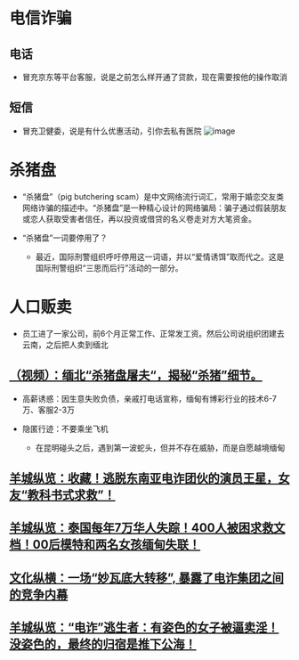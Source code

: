 # 电信诈骗

## 电话

- 冒充京东等平台客服，说是之前怎么样开通了贷款，现在需要按他的操作取消

## 短信

- 冒充卫健委，说是有什么优惠活动，引你去私有医院
    ![image](./Pictures/诈骗/电信诈骗-短信-私有医院.avif)

# 杀猪盘

- “杀猪盘”（pig butchering scam）是中文网络流行词汇，常用于婚恋交友类网络诈骗的描述中。“杀猪盘”是一种精心设计的网络骗局：骗子通过假装朋友或恋人获取受害者信任，再以投资或借贷的名义卷走对方大笔资金。

- “杀猪盘”一词要停用了？

    - 最近，国际刑警组织呼吁停用这一词语，并以“爱情诱饵”取而代之。这是国际刑警组织“三思而后行”活动的一部分。

# 人口贩卖

- 员工进了一家公司，前6个月正常工作、正常发工资。然后公司说组织团建去云南，之后把人卖到缅北

## [（视频）：缅北“杀猪盘屠夫“，揭秘“杀猪”细节。](https://www.bilibili.com/list/watchlater?bvid=BV1HH4y1Q7e8)

- 高薪诱惑：因生意失败负债，亲戚打电话宣称，缅甸有博彩行业的技术6-7万、客服2-3万

- 隐匿行迹：不要乘坐飞机

    - 在昆明碰头之后，遇到第一波蛇头，但并不存在威胁，而是自愿越境缅甸

## [羊城纵览：收藏！逃脱东南亚电诈团伙的演员王星，女友“教科书式求救”！](https://mp.weixin.qq.com/s/LlPojDHIMWrJ2Z-sUZbw6Q)

## [羊城纵览：泰国每年7万华人失踪！400人被困求救文档！00后模特和两名女孩缅甸失联！](https://mp.weixin.qq.com/s/E3FKWoALGGS9qy0IzE70Jw)

## [文化纵横：一场“妙瓦底大转移”, 暴露了电诈集团之间的竞争内幕](https://mp.weixin.qq.com/s/kINY2c04RXegbm0eQT-3gQ)

## [羊城纵览：“电诈”逃生者：有姿色的女子被逼卖淫！没姿色的，最终的归宿是推下公海！](https://mp.weixin.qq.com/s/EietU5fxMJ1D9O_GT6b_Ww)
